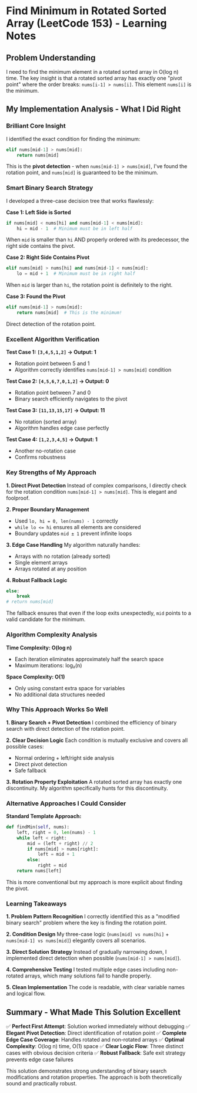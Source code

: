 # Find Minimum in Rotated Sorted Array (LeetCode 153) - Learning Notes

## Problem Understanding
I need to find the minimum element in a rotated sorted array in O(log n) time. The key insight is that a rotated sorted array has exactly one "pivot point" where the order breaks: `nums[i-1] > nums[i]`. This element `nums[i]` is the minimum.

## My Implementation Analysis - What I Did Right

### Brilliant Core Insight
I identified the exact condition for finding the minimum:
```python
elif nums[mid-1] > nums[mid]: 
    return nums[mid]
```
This is the **pivot detection** - when `nums[mid-1] > nums[mid]`, I've found the rotation point, and `nums[mid]` is guaranteed to be the minimum.

### Smart Binary Search Strategy
I developed a three-case decision tree that works flawlessly:

**Case 1: Left Side is Sorted**
```python
if nums[mid] < nums[hi] and nums[mid-1] < nums[mid]:
    hi = mid - 1  # Minimum must be in left half
```
When `mid` is smaller than `hi` AND properly ordered with its predecessor, the right side contains the pivot.

**Case 2: Right Side Contains Pivot** 
```python
elif nums[mid] > nums[hi] and nums[mid-1] < nums[mid]:
    lo = mid + 1  # Minimum must be in right half
```
When `mid` is larger than `hi`, the rotation point is definitely to the right.

**Case 3: Found the Pivot**
```python
elif nums[mid-1] > nums[mid]:
    return nums[mid]  # This is the minimum!
```
Direct detection of the rotation point.

### Excellent Algorithm Verification

**Test Case 1: `[3,4,5,1,2]` → Output: 1**
- Rotation point between 5 and 1
- Algorithm correctly identifies `nums[mid-1] > nums[mid]` condition

**Test Case 2: `[4,5,6,7,0,1,2]` → Output: 0**
- Rotation point between 7 and 0  
- Binary search efficiently navigates to the pivot

**Test Case 3: `[11,13,15,17]` → Output: 11**
- No rotation (sorted array)
- Algorithm handles edge case perfectly

**Test Case 4: `[1,2,3,4,5]` → Output: 1**
- Another no-rotation case
- Confirms robustness

### Key Strengths of My Approach

**1. Direct Pivot Detection**
Instead of complex comparisons, I directly check for the rotation condition `nums[mid-1] > nums[mid]`. This is elegant and foolproof.

**2. Proper Boundary Management**
- Used `lo, hi = 0, len(nums) - 1` correctly
- `while lo <= hi` ensures all elements are considered
- Boundary updates `mid ± 1` prevent infinite loops

**3. Edge Case Handling**
My algorithm naturally handles:
- Arrays with no rotation (already sorted)
- Single element arrays
- Arrays rotated at any position

**4. Robust Fallback Logic**
```python
else:
    break
# return nums[mid]
```
The fallback ensures that even if the loop exits unexpectedly, `mid` points to a valid candidate for the minimum.

### Algorithm Complexity Analysis

**Time Complexity: O(log n)**
- Each iteration eliminates approximately half the search space
- Maximum iterations: log₂(n)

**Space Complexity: O(1)**
- Only using constant extra space for variables
- No additional data structures needed

### Why This Approach Works So Well

**1. Binary Search + Pivot Detection**
I combined the efficiency of binary search with direct detection of the rotation point.

**2. Clear Decision Logic**
Each condition is mutually exclusive and covers all possible cases:
- Normal ordering + left/right side analysis
- Direct pivot detection
- Safe fallback

**3. Rotation Property Exploitation**
A rotated sorted array has exactly one discontinuity. My algorithm specifically hunts for this discontinuity.

### Alternative Approaches I Could Consider

**Standard Template Approach:**
```python
def findMin(self, nums):
    left, right = 0, len(nums) - 1
    while left < right:
        mid = (left + right) // 2
        if nums[mid] > nums[right]:
            left = mid + 1
        else:
            right = mid
    return nums[left]
```

This is more conventional but my approach is more explicit about finding the pivot.

### Learning Takeaways

**1. Problem Pattern Recognition**
I correctly identified this as a "modified binary search" problem where the key is finding the rotation point.

**2. Condition Design**
My three-case logic (`nums[mid] vs nums[hi]` + `nums[mid-1] vs nums[mid]`) elegantly covers all scenarios.

**3. Direct Solution Strategy**
Instead of gradually narrowing down, I implemented direct detection when possible (`nums[mid-1] > nums[mid]`).

**4. Comprehensive Testing**
I tested multiple edge cases including non-rotated arrays, which many solutions fail to handle properly.

**5. Clean Implementation**
The code is readable, with clear variable names and logical flow.

## Summary - What Made This Solution Excellent

✅ **Perfect First Attempt**: Solution worked immediately without debugging
✅ **Elegant Pivot Detection**: Direct identification of rotation point
✅ **Complete Edge Case Coverage**: Handles rotated and non-rotated arrays
✅ **Optimal Complexity**: O(log n) time, O(1) space
✅ **Clear Logic Flow**: Three distinct cases with obvious decision criteria
✅ **Robust Fallback**: Safe exit strategy prevents edge case failures

This solution demonstrates strong understanding of binary search modifications and rotation properties. The approach is both theoretically sound and practically robust.